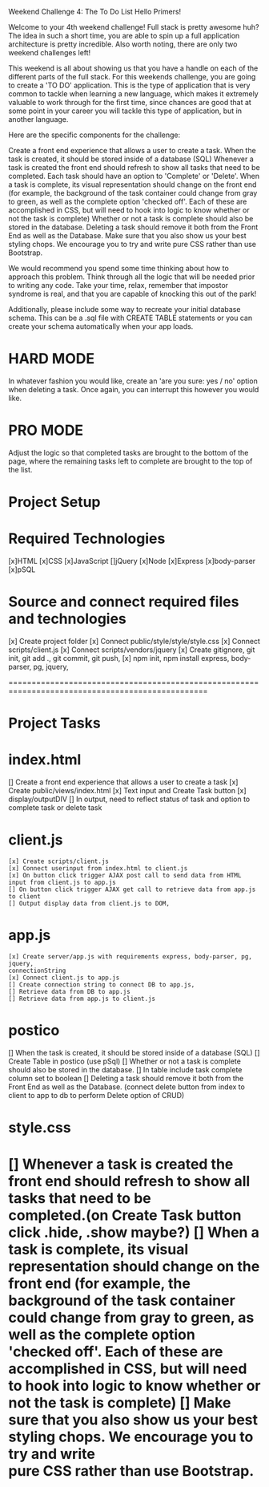 Weekend Challenge 4: The To Do List
Hello Primers!

Welcome to your 4th weekend challenge! Full stack is pretty awesome huh? The idea in such a short time, you are able to spin up a full application architecture is pretty incredible. Also worth noting, there are only two weekend challenges left!

This weekend is all about showing us that you have a handle on each of the different parts of the full stack. For this weekends challenge, you are going to create a 'TO DO' application. This is the type of application that is very common to tackle when learning a new language, which makes it extremely valuable to work through for the first time, since chances are good that at some point in your career you will tackle this type of application, but in another language.

Here are the specific components for the challenge:

Create a front end experience that allows a user to create a task.
When the task is created, it should be stored inside of a database (SQL)
Whenever a task is created the front end should refresh to show all tasks that need to be completed.
Each task should have an option to 'Complete' or 'Delete'.
When a task is complete, its visual representation should change on the front end (for example, the background of the task container could change from gray to green, as well as the complete option 'checked off'. Each of these are accomplished in CSS, but will need to hook into logic to know whether or not the task is complete)
Whether or not a task is complete should also be stored in the database.
Deleting a task should remove it both from the Front End as well as the Database.
Make sure that you also show us your best styling chops. We encourage you to try and write pure CSS rather than use Bootstrap.

We would recommend you spend some time thinking about how to approach this problem. Think through all the logic that will be needed prior to writing any code. Take your time, relax, remember that impostor syndrome is real, and that you are capable of knocking this out of the park!

Additionally, please include some way to recreate your initial database schema. This can be a .sql file with CREATE TABLE statements or you can create your schema automatically when your app loads.

HARD MODE
=========

In whatever fashion you would like, create an 'are you sure: yes / no' option when deleting a task. Once again, you can interrupt this however you would like.

PRO MODE
========

Adjust the logic so that completed tasks are brought to the bottom of the page, where the remaining tasks left to complete are brought to the top of the list.



Project Setup
=============

Required Technologies
=====================
[x]HTML
[x]CSS
[x]JavaScript
[]jQuery
[x]Node
[x]Express
[x]body-parser
[x]pSQL

Source and connect required files and technologies
==================================================
[x] Create project folder
[x] Connect public/style/style/style.css
[x] Connect scripts/client.js
[x] Connect scripts/vendors/jquery
[x] Create gitignore, git init, git add ., git commit, git push,
[x] npm init, npm install express,  body-parser, pg, jquery,

=================================================================================================


Project Tasks
=============

index.html
=========
[] Create a front end experience that allows a user to create a task
    [x] Create  public/views/index.html
    [x] Text input and Create Task button
    [x] display/outputDIV
    [] In output, need to reflect status of task and option to complete task or delete task

client.js
=========
    [x] Create scripts/client.js
    [x] Connect userinput from index.html to client.js
    [x] On button click trigger AJAX post call to send data from HTML input from client.js to app.js
    [] On button click trigger AJAX get call to retrieve data from app.js to client
    [] Output display data from client.js to DOM,

app.js
======
    [x] Create server/app.js with requirements express, body-parser, pg, jquery,
    connectionString
    [x] Connect client.js to app.js
    [] Create connection string to connect DB to app.js,
    [] Retrieve data from DB to app.js
    [] Retrieve data from app.js to client.js

postico
=======
[] When the task is created, it should be stored inside of a database (SQL)
    [] Create Table in postico (use pSql)
[] Whether or not a task is complete should also be stored in the database.
    [] In table include task complete column set to boolean
    [] Deleting a task should remove it both from the Front End as well as the Database.
       (connect delete button from index to client to app to db to perform Delete option of CRUD)

style.css
=========
[] Whenever a task is created the front end should refresh to show all tasks that need to be     
   completed.(on Create Task button click .hide, .show maybe?)
[] When a task is complete, its visual representation should change on the front end (for
   example, the background of the task container could change from gray to green, as well as the complete option 'checked off'. Each of these are accomplished in CSS, but will need to hook into logic to know whether or not the task is complete)
[] Make sure that you also show us your best styling chops. We encourage you to try and write    
   pure CSS rather than use Bootstrap.
=================================================================================================
